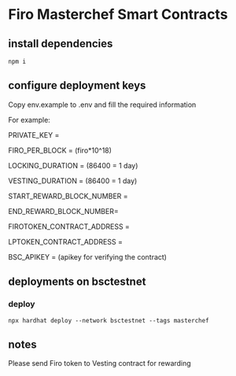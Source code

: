 # Firo Masterchef Smart Contracts

## install dependencies
```
npm i
```

## configure deployment keys
Copy env.example to .env and fill the required information

For example:

PRIVATE_KEY = 

FIRO_PER_BLOCK = (firo*10^18)

LOCKING_DURATION = (86400 = 1 day)

VESTING_DURATION = (86400 = 1 day)

START_REWARD_BLOCK_NUMBER = 

END_REWARD_BLOCK_NUMBER=

FIROTOKEN_CONTRACT_ADDRESS = 

LPTOKEN_CONTRACT_ADDRESS = 

BSC_APIKEY = (apikey for verifying the contract)

## deployments on bsctestnet
### deploy
```
npx hardhat deploy --network bsctestnet --tags masterchef
```

## notes
Please send Firo token to Vesting contract for rewarding